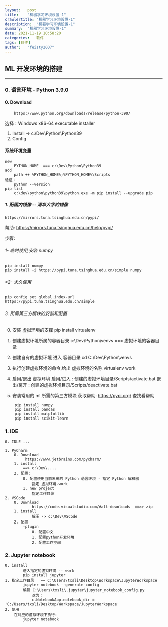 ```yaml
---
layout:   post
title:    "机器学习环境设置-1"
crawlertitle: "机器学习环境设置-1"
description:  "机器学习环境设置-1"
summary:  "机器学习环境设置-1"
date: 2021-11-19 10:58:20
categories:   软件
tags: [软件]
author:   "feisty2007"
---
```



##  ML 开发环境的搭建

---

### 0. 语言环境 - Python 3.9.0
#### 0. Download

		https://www.python.org/downloads/release/python-390/

选择：Windows x86-64 executable installer

1. Install -> c:\Dev\Python\Python39
2. Config 

#### 系统环境变量
	new
		PYTHON_HOME  === c:\Dev\Python\Python39
	add 
		path ++ %PYTHON_HOME%;%PYTHON_HOME%\Scripts
	验证：
		python --version 
	pip list
		c:\dev\python\python39\python.exe -m pip install --upgrade pip


##### 1. 配国内镜像 -- 清华大学的镜像
	https://mirrors.tuna.tsinghua.edu.cn/pypi/
帮助: https://mirrors.tuna.tsinghua.edu.cn/help/pypi/

步骤:

###### 1- 临时使用,安装 numpy
	pip install numpy
	pip install -i https://pypi.tuna.tsinghua.edu.cn/simple numpy
###### *2- 永久使用 
	pip config set global.index-url https://pypi.tuna.tsinghua.edu.cn/simple
###### 3. 所需第三方模块的安装和配置

0. 安装 虚拟环境的支撑 
		pip install virtualenv
1. 创建虚拟环境所属的容器目录
		c:\Dev\Python\venvs  === 虚拟环境的容器目录
2. 创建自有的虚拟环境 
进入 容器目录 
		cd C:\Dev\Python\venvs
3. 执行创建虚拟环境的命令,给出 虚拟环境的名称
		virtualenv work
4. 启用/退出 虚拟环境
		启用/进入 :  创建的虚拟环境目录/Scripts/activate.bat
		退出/离开 :  创建的虚拟环境目录/Scripts/deactivate.bat
1. 安装常用的 ml 所需的第三方模块 
获取帮助: 
	https://pypi.org/  查找看帮助
	
		pip install numpy
		pip install pandas
		pip install matplotlib
		pip install scikit-learn
### 1. IDE 
    0. IDLE ...
	
    1. PyCharm 
        0. Download 
       		 https://www.jetbrains.com/pycharm/
        1. install 
            ==> c:\Dev\....
        2. 配置:
            0. 配置使用当前系统的 Python 语言环境 - 指定 Python 解释器
                指定 虚拟环境-work 
            1. new project 
                指定工作目录
    2. VSCode 
        0. Download 
            	https://code.visualstudio.com/#alt-downloads  ==>> zip 
        1. install 
            	解压 -> c:\Dev\VSCode 
        2. 配置 
            -plugin
            	0. 配置中文
            	1. 配置python开发环境
            	2. 配置工作空间
### 2. Jupyter notebook

    0. install 
        	进入指定的虚拟环境 -- work 
        	pip install jupyter
    1. 指定工作目录   == C:\Users\txsli\Desktop\Workspace\JupyterWorkspace
        	jupyter notebook --generate-config 
        	编辑 C:\Users\txsli\.jupyter\jupyter_notebook_config.py
            	改为： 
                c.NotebookApp.notebook_dir = 'C:/Users/txsli/Desktop/Workspace/JupyterWorkspace'
    2. 使用 
        在对应的虚拟环境下执行:    
            jupyter notebook

        
